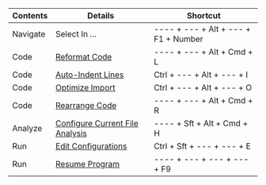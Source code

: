 | Contents | Details                                                                                                                      | Shortcut                             |
|----------|------------------------------------------------------------------------------------------------------------------------------|--------------------------------------|
| Navigate | Select In ...                                                                                                                | ---- + --- + Alt + --- + F1 + Number | 
| Code     | [Reformat Code](https://www.jetbrains.com/help/clion/reformatting-source-code.html)                                          | ---- + --- + Alt + Cmd + L           |
| Code     | [Auto-Indent Lines](https://www.jetbrains.com/help/idea/editor-basics.html#reformat_rearrange_code)                          | Ctrl + --- + Alt + --- + I           |
| Code     | [Optimize Import](https://www.jetbrains.com/help/idea/optimizing-imports.html)                                               | Ctrl + --- + Alt + --- + O           |
| Code     | [Rearrange Code](https://www.jetbrains.com/help/idea/editor-basics.html#reformat_rearrange_code)                             | ---- + --- + Alt + Cmd + R           |  
| Analyze  | [Configure Current File Analysis](https://www.jetbrains.com/help/idea/changing-highlighting-level-for-the-current-file.html) | ---- + Sft + Alt + Cmd + H           | 
| Run      | [Edit Configurations](https://www.jetbrains.com/help/idea/creating-and-editing-run-debug-configurations.html)                | Ctrl + Sft + --- + --- + E           |
| Run      | [Resume Program](https://www.jetbrains.com/help/idea/pausing-and-resuming-the-debugger-session.html)                         | ---- + --- + --- + --- + F9          |
